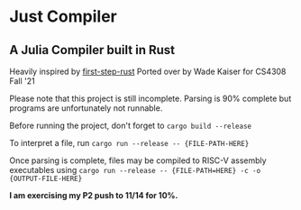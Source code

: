 Just Compiler
=====
A Julia Compiler built in Rust
-----

Heavily inspired by [first-step-rust](https://github.com/pku-minic/first-step-rust)
Ported over by Wade Kaiser for CS4308 Fall '21

Please note that this project is still incomplete.
Parsing is 90% complete but programs are unfortunately not runnable.

Before running the project, don't forget to `cargo build --release`

To interpret a file, run `cargo run --release -- {FILE-PATH-HERE}`

Once parsing is complete, files may be compiled to RISC-V assembly executables using `cargo run --release -- {FILE-PATH=HERE} -c -o {OUTPUT-FILE-HERE}`

**I am exercising my P2 push to 11/14 for 10%.**